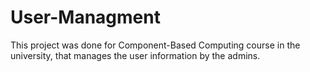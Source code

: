 # User-Managment
This project was done for Component-Based Computing course in the university, that manages the user information by the admins.  
